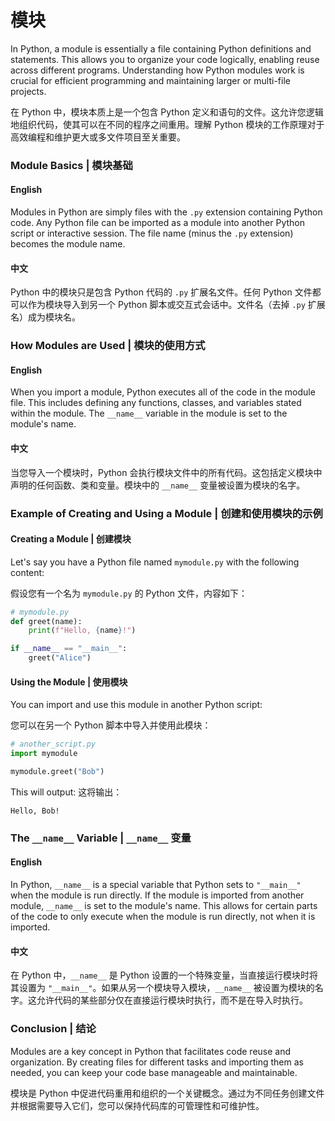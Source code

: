 # 模块
In Python, a module is essentially a file containing Python definitions and statements. This allows you to organize your code logically, enabling reuse across different programs. Understanding how Python modules work is crucial for efficient programming and maintaining larger or multi-file projects.

在 Python 中，模块本质上是一个包含 Python 定义和语句的文件。这允许您逻辑地组织代码，使其可以在不同的程序之间重用。理解 Python 模块的工作原理对于高效编程和维护更大或多文件项目至关重要。

### Module Basics | 模块基础

#### English
Modules in Python are simply files with the `.py` extension containing Python code. Any Python file can be imported as a module into another Python script or interactive session. The file name (minus the `.py` extension) becomes the module name.

#### 中文
Python 中的模块只是包含 Python 代码的 `.py` 扩展名文件。任何 Python 文件都可以作为模块导入到另一个 Python 脚本或交互式会话中。文件名（去掉 `.py` 扩展名）成为模块名。

### How Modules are Used | 模块的使用方式

#### English
When you import a module, Python executes all of the code in the module file. This includes defining any functions, classes, and variables stated within the module. The `__name__` variable in the module is set to the module's name.

#### 中文
当您导入一个模块时，Python 会执行模块文件中的所有代码。这包括定义模块中声明的任何函数、类和变量。模块中的 `__name__` 变量被设置为模块的名字。

### Example of Creating and Using a Module | 创建和使用模块的示例

#### Creating a Module | 创建模块
Let's say you have a Python file named `mymodule.py` with the following content:

假设您有一个名为 `mymodule.py` 的 Python 文件，内容如下：

```python
# mymodule.py
def greet(name):
    print(f"Hello, {name}!")

if __name__ == "__main__":
    greet("Alice")
```

#### Using the Module | 使用模块
You can import and use this module in another Python script:

您可以在另一个 Python 脚本中导入并使用此模块：

```python
# another_script.py
import mymodule

mymodule.greet("Bob")
```

This will output:
这将输出：

```
Hello, Bob!
```

### The `__name__` Variable | `__name__` 变量

#### English
In Python, `__name__` is a special variable that Python sets to `"__main__"` when the module is run directly. If the module is imported from another module, `__name__` is set to the module's name. This allows for certain parts of the code to only execute when the module is run directly, not when it is imported.

#### 中文
在 Python 中，`__name__` 是 Python 设置的一个特殊变量，当直接运行模块时将其设置为 `"__main__"`。如果从另一个模块导入模块，`__name__` 被设置为模块的名字。这允许代码的某些部分仅在直接运行模块时执行，而不是在导入时执行。

### Conclusion | 结论

Modules are a key concept in Python that facilitates code reuse and organization. By creating files for different tasks and importing them as needed, you can keep your code base manageable and maintainable.

模块是 Python 中促进代码重用和组织的一个关键概念。通过为不同任务创建文件并根据需要导入它们，您可以保持代码库的可管理性和可维护性。
